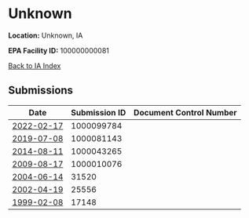 # Unknown

**Location:** Unknown, IA

**EPA Facility ID:** 100000000081

[Back to IA Index](../../index.md)

## Submissions

| Date | Submission ID | Document Control Number |
|------|--------------|-------------------------|
| [2022-02-17](submissions/1000099784.md) | 1000099784 |  |
| [2019-07-08](submissions/1000081143.md) | 1000081143 |  |
| [2014-08-11](submissions/1000043265.md) | 1000043265 |  |
| [2009-08-17](submissions/1000010076.md) | 1000010076 |  |
| [2004-06-14](submissions/31520.md) | 31520 |  |
| [2002-04-19](submissions/25556.md) | 25556 |  |
| [1999-02-08](submissions/17148.md) | 17148 |  |
